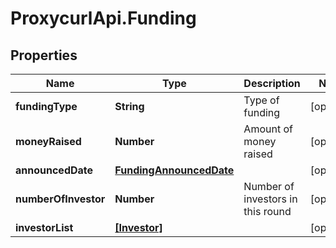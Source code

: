 # ProxycurlApi.Funding

## Properties

Name | Type | Description | Notes
------------ | ------------- | ------------- | -------------
**fundingType** | **String** | Type of funding | [optional] 
**moneyRaised** | **Number** | Amount of money raised | [optional] 
**announcedDate** | [**FundingAnnouncedDate**](FundingAnnouncedDate.md) |  | [optional] 
**numberOfInvestor** | **Number** | Number of investors in this round | [optional] 
**investorList** | [**[Investor]**](Investor.md) |  | [optional] 


